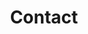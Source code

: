 ---
templateKey: 'contact-page'
path: contact
title: Contact
links:
  - label: /casualsparks
    icon: facebook
    url: https://facebook.com/casualsparks
  - label: '@casualsparks'
    icon: twitter
    url: https://twitter.com/casualsparks
  - label: '/casualsparks'
    icon: soundcloud
    url: https://soundcloud.com/casualsparks
  - label: 'casualsparksmusic@gmail.com'
    icon: 
    url:
---